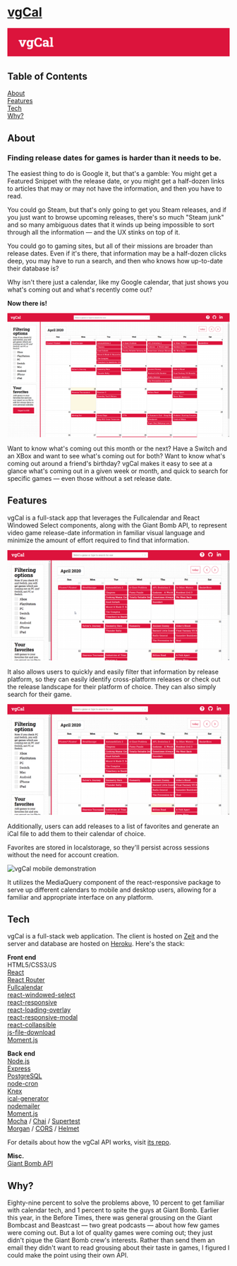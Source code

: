 # [vgCal](https://vgcal.now.sh/)

[![vgCal home](https://github.com/bradbautista/vgcal-client/blob/master/images/logotype-stripe.png)](https://vgcal.now.sh/)

## Table of Contents
[About](#about)
<br>
[Features](#features)
<br>
[Tech](#tech)
<br>
[Why?](#why)
 

<a name="about"></a>
## About

### Finding release dates for games is harder than it needs to be.

The easiest thing to do is Google it, but that's a gamble: You might get a Featured Snippet with the release date, or you might get a half-dozen links to articles that may or may not have the information, and then you have to read.

You could go Steam, but that's only going to get you Steam releases, and if you just want to browse upcoming releases, there's so much "Steam junk" and so many ambiguous dates that it winds up being impossible to sort through all the information — and the UX stinks on top of it.

You could go to gaming sites, but all of their missions are broader than release dates. Even if it's there, that information may be a half-dozen clicks deep, you may have to run a search, and then who knows how up-to-date their database is?

Why isn't there just a calendar, like my Google calendar, that just shows you what's coming out and what's recently come out?

**Now there is!**

![vgCal desktop view](https://github.com/bradbautista/vgcal-client/blob/master/images/desktop-fullscreen.png)

Want to know what's coming out this month or the next? Have a Switch and an XBox and want to see what's coming out for both? Want to know what's coming out around a friend's birthday? vgCal makes it easy to see at a glance what's coming out in a given week or month, and quick to search for specific games — even those without a set release date.

<a name="features"></a>
## Features

vgCal is a full-stack app that leverages the Fullcalendar and React Windowed Select components, along with the Giant Bomb API, to represent video game release-date information in familiar visual language and minimize the amount of effort required to find that information.

![vgCal filtering demonstration](https://github.com/bradbautista/vgcal-client/blob/master/images/vgcal-filtering.gif)

It also allows users to quickly and easily filter that information by release platform, so they can easily identify cross-platform releases or check out the release landscape for their platform of choice. They can also simply search for their game.

![vgCal searching and favoriting demonstration](https://github.com/bradbautista/vgcal-client/blob/master/images/vgcal-select-favorite.gif)

Additionally, users can add releases to a list of favorites and generate an iCal file to add them to their calendar of choice.

Favorites are stored in localstorage, so they'll persist across sessions without the need for account creation.

![vgCal mobile demonstration](https://github.com/bradbautista/vgcal-client/blob/master/images/vgcal-mobile.gif)

It utilizes the MediaQuery component of the react-responsive package to serve up different calendars to mobile and desktop users, allowing for a familiar and appropriate interface on any platform.

<a name="tech"></a>
## Tech

vgCal is a full-stack web application. The client is hosted on [Zeit](https://zeit.co/home) and the server and database are hosted on [Heroku](https://www.heroku.com). Here's the stack:

**Front end**
<br>
HTML5/CSS3/JS
<br>
[React](https://reactjs.org/)
<br>
[React Router](https://reacttraining.com/react-router/)
<br>
[Fullcalendar](https://fullcalendar.io/)
<br>
[react-windowed-select](https://www.npmjs.com/package/react-windowed-select)
<br>
[react-responsive](https://www.npmjs.com/package/react-responsive)
<br>
[react-loading-overlay](https://www.npmjs.com/package/react-loading-overlay)
<br>
[react-responsive-modal](https://www.npmjs.com/package/react-responsive-modal)
<br>
[react-collapsible](https://www.npmjs.com/package/react-collapsible)
<br>
[js-file-download](https://www.npmjs.com/package/js-file-download)
<br>
[Moment.js](https://momentjs.com/)


**Back end**
<br>
[Node.js](https://nodejs.org/en/)
<br>
[Express](https://expressjs.com/)
<br>
[PostgreSQL](https://www.postgresql.org/)
<br>
[node-cron](https://github.com/node-cron/node-cron)
<br>
[Knex](https://knexjs.org/)
<br>
[ical-generator](https://www.npmjs.com/package/ical-generator)
<br>
[nodemailer](https://nodemailer.com/about/)
<br>
[Moment.js](https://momentjs.com/)
<br>
[Mocha](https://mochajs.org/) / [Chai](https://www.chaijs.com/) / [Supertest](https://github.com/visionmedia/supertest)
<br>
[Morgan](https://github.com/expressjs/morgan) / [CORS](https://github.com/expressjs/cors) / [Helmet](https://github.com/helmetjs/helmet)

For details about how the vgCal API works, visit [its repo](https://github.com/bradbautista/vgcal-server).

**Misc.**
<br>
[Giant Bomb API](https://www.giantbomb.com/api/)


<a name="why"></a>
## Why?

Eighty-nine percent to solve the problems above, 10 percent to get familiar with calendar tech, and 1 percent to spite the guys at Giant Bomb. Earlier this year, in the Before Times, there was general grousing on the Giant Bombcast and Beastcast — two great podcasts — about how few games were coming out. But a lot of quality games were coming out; they just didn't pique the Giant Bomb crew's interests. Rather than send them an email they didn't want to read grousing about their taste in games, I figured I could make the point using their own API.
